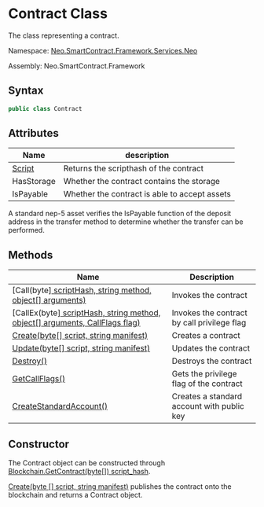 # Contract Class

The class representing a contract.

Namespace: [Neo.SmartContract.Framework.Services.Neo](../neo.md)

Assembly: Neo.SmartContract.Framework

## Syntax

```c#
public class Contract
```

## Attributes

| Name | description |
| ---------------------------- | ---------- |
| [Script](Contract/Script.md) | Returns the scripthash of the contract |
| HasStorage | Whether the contract contains the storage |
| IsPayable | Whether the contract is able to accept assets |

A standard nep-5 asset verifies the IsPayable function of the deposit address in the transfer method to determine whether the transfer can be performed.

## Methods

| Name | Description |
| -------------------------------- | ------ |
| [Call(byte[\] scriptHash, string method, object[] arguments)](Contract/Call.md) | Invokes the contract |
| [CallEx(byte[\] scriptHash, string method, object[] arguments, CallFlags flag)](Contract/CallEx.md) | Invokes the contract by call privilege flag |
| [Create(byte[] script, string manifest)](Contract/Create.md) | Creates a contract |
| [Update(byte[] script, string manifest)](Contract/Update.md) | Updates the contract |
| [Destroy()](Contract/Destroy.md)         | Destroys the contract    |
| [GetCallFlags()](Contract/GetCallFlags.md)         | Gets the privilege flag of the contract |
| [CreateStandardAccount()](Contract/CreateStandardAccount.md)         | Creates a standard account with public key |

## Constructor

The Contract object can be constructed through [Blockchain.GetContract(byte[]) script_hash](Blockchain/GetContract.md).

[Create(byte [] script, string manifest)](Contract/Create.md) publishes the contract onto the blockchain and returns a Contract object.